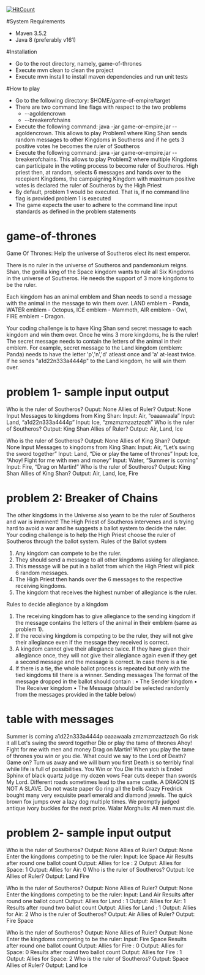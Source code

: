 [![HitCount](http://hits.dwyl.io/nawazish-github/game-of-thrones.svg)](http://hits.dwyl.io/nawazish-github/game-of-thrones)

#System Requirements
- Maven 3.5.2
- Java 8 (preferably v161)

#Installation
- Go to the root directory, namely, game-of-thrones
- Execute mvn clean to clean the project
- Execute mvn install to install maven dependencies and run unit tests

#How to play
- Go to the following directory: $HOME/game-of-empire/target
- There are two command line flags with respect to the two problems
    - --agoldencrown
    - --breakerofchains
- Execute the following command: java -jar game-or-empire.jar --agoldencrown. This allows to play Problem1 where
  King Shan sends random messages to other Kingdoms in Southeros and if he gets 3 positive votes he becomes the ruler of
  Southeros
- Execute the following command: java -jar game-or-empire.jar --breakerofchains. This allows to play Problem2 where
  multiple Kingdoms can participate in the voting process to become ruler of Southeros. High priest then, at random, 
  selects 6 messages and hands over to the recepient Kingdoms, the campaigning Kingdom with maximum positive votes
  is declared the ruler of Southeros by the High Priest
- By default, problem 1 would be executed. That is, if no command line flag is provided problem 1 is executed
- The game expects the user to adhere to the command line input standards as defined in the problem statements

# game-of-thrones
Game Of Thrones: Help the universe of Southeros elect its next emperor. 

There is no ruler in the universe of Southeros and pandemonium reigns. Shan, the gorilla king of the Space kingdom
wants to rule all Six Kingdoms in the universe of Southeros. He needs the support of 3 more kingdoms to be the ruler.

Each kingdom has an animal emblem and Shan needs to send a message with the animal in the message to win them over.
LAND emblem - Panda, WATER emblem - Octopus, ICE emblem - Mammoth, AIR emblem - Owl, FIRE emblem - Dragon.

Your coding challenge is to have King Shan send secret message to each kingdom and win them over.
Once he wins 3 more kingdoms, he is the ruler! The secret message needs to contain the letters of the animal in their
emblem. For example, secret message to the Land kingdom (emblem: Panda) needs to have the letter 'p','n','d' atleast
once and 'a' at-least twice. If he sends "a1d22n333a4444p" to the Land kingdom, he will win them over.

problem 1- sample input output
==============================
Who is the ruler of Southeros?
Ouput: None
Allies of Ruler?
Output: None
Input Messages to kingdoms from King Shan:
Input: Air, “oaaawaala”
Input: Land, “a1d22n333a4444p”
Input: Ice, “zmzmzmzaztzozh”
Who is the ruler of Southeros?
Output: King Shan
Allies of Ruler?
Output: Air, Land, Ice

Who is the ruler of Southeros?
Output: None
Allies of King Shan?
Output: None
Input Messages to kingdoms from King Shan:
Input: Air, “Let’s swing the sword together”
Input: Land, “Die or play the tame of thrones”
Input: Ice, “Ahoy! Fight for me with men and money”
Input: Water, “Summer is coming”
Input: Fire, “Drag on Martin!”
Who is the ruler of Southeros?
Output: King Shan
Allies of King Shan?
Output: Air, Land, Ice, Fire


problem 2: Breaker of Chains
============================

The other kingdoms in the Universe also yearn to be the ruler of Southeros and war is imminent! The High Priest of Southeros
intervenes and is trying hard to avoid a war and he suggests a ballot system to decide the ruler.
Your coding challenge is to help the High Priest choose the ruler of Southeros through the ballot system.
Rules of the Ballot system
1. Any kingdom can compete to be the ruler.
2. They should send a message to all other kingdoms asking for allegiance.
3. This message will be put in a ballot from which the High Priest will pick 6 random messages.
4. The High Priest then hands over the 6 messages to the respective receiving kingdoms.
5. The kingdom that receives the highest number of allegiance is the ruler.

Rules to decide allegiance by a kingdom
1. The receiving kingdom has to give allegiance to the sending kingdom if the message contains the letters of the animal in their
emblem (same as problem 1).
2. If the receiving kingdom is competing to be the ruler, they will not give their allegiance even if the message they received is correct.
3. A kingdom cannot give their allegiance twice. If they have given their allegiance once, they will not give their allegiance again even
if they get a second message and the message is correct.
In case there is a tie
1. If there is a tie, the whole ballot process is repeated but only with the tied kingdoms till there is a winner.
Sending messages
The format of the message dropped in the ballot should contain :
• The Sender kingdom
• The Receiver kingdom
• The Message (should be selected randomly from the messages provided in the table below)

table with messages
===================
Summer is coming
a1d22n333a4444p
oaaawaala
zmzmzmzaztzozh
Go risk it all
Let's swing the sword together
Die or play the tame of thrones
Ahoy! Fight for me with men and money
Drag on Martin!
When you play the tame of thrones you win or you die.
What could we say to the Lord of Death? Game on?
Turn us away and we will burn you first
Death is so terribly final while life is full of possibilities.
You Win or You Die
His watch is Ended
Sphinx of black quartz judge my dozen vows
Fear cuts deeper than swords My Lord.
Different roads sometimes lead to the same castle.
A DRAGON IS NOT A SLAVE.
Do not waste paper
Go ring all the bells
Crazy Fredrick bought many very exquisite pearl emerald and diamond jewels.
The quick brown fox jumps over a lazy dog multiple times.
We promptly judged antique ivory buckles for the next prize.
Walar Morghulis: All men must die.

problem 2- sample input output
==============================

Who is the ruler of Southeros?
Output: None
Allies of Ruler?
Output: None
Enter the kingdoms competing to be the ruler:
Input: Ice Space Air
Results after round one ballot count
Output: Allies for Ice : 2
Output: Allies for Space: 1
Output: Allies for Air: 0
Who is the ruler of Southeros?
Output: Ice
Allies of Ruler?
Output: Land Fire

Who is the ruler of Southeros?
Output: None
Allies of Ruler?
Output: None
Enter the kingdoms competing to be the ruler:
Input: Land Air
Results after round one ballot count
Output: Allies for Land : 1
Output: Allies for Air: 1
Results after round two ballot count
Output: Allies for Land : 1
Output: Allies for Air: 2
Who is the ruler of Southeros?
Output: Air
Allies of Ruler?
Output: Fire Space

Who is the ruler of Southeros?
Output: None
Allies of Ruler?
Output: None
Enter the kingdoms competing to be the ruler:
Input: Fire Space
Results after round one ballot count
Output: Allies for Fire : 0
Output: Allies for Space: 0
Results after round two ballot count
Output: Allies for Fire : 1
Output: Allies for Space: 2
Who is the ruler of Southeros?
Output: Space
Allies of Ruler?
Output: Land Ice


